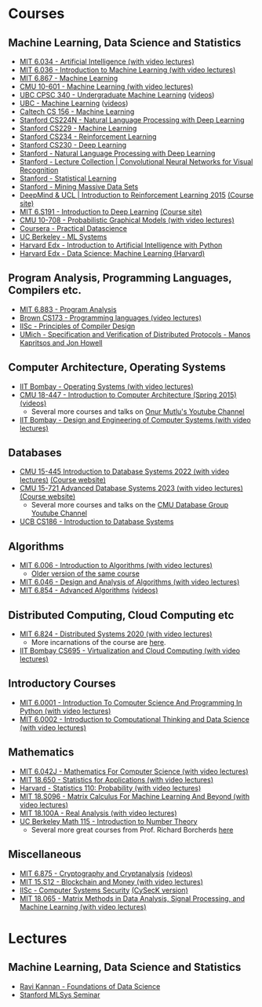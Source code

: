 # Courses
## Machine Learning, Data Science and Statistics
* [MIT 6.034 - Artificial Intelligence (with video lectures)](https://ocw.mit.edu/courses/electrical-engineering-and-computer-science/6-034-artificial-intelligence-fall-2010/)
* [MIT 6.036 - Introduction to Machine Learning (with video lectures)](https://openlearninglibrary.mit.edu/courses/course-v1:MITx+6.036+1T2019/about)
* [MIT 6.867 - Machine Learning](https://ocw.mit.edu/courses/electrical-engineering-and-computer-science/6-867-machine-learning-fall-2006/index.htm)
* [CMU 10-601 - Machine Learning (with video lectures)](http://www.cs.cmu.edu/~ninamf/courses/601sp15/lectures.shtml)
* [UBC CPSC 340 - Undergraduate Machine Learning](https://www.cs.ubc.ca/~nando/340-2012/lectures.php) ([videos](https://www.youtube.com/playlist?list=PLE6Wd9FR--Ecf_5nCbnSQMHqORpiChfJf))
* [UBC - Machine Learning](https://www.cs.ubc.ca/~nando/540-2013/lectures.html) ([videos](https://www.youtube.com/playlist?list=PLE6Wd9FR--EdyJ5lbFl8UuGjecvVw66F6))
* [Caltech CS 156 - Machine Learning](https://www.youtube.com/playlist?list=PLD63A284B7615313A)
* [Stanford CS224N - Natural Language Processing with Deep Learning](https://www.youtube.com/playlist?list=PLoROMvodv4rOSH4v6133s9LFPRHjEmbmJ)
* [Stanford CS229 - Machine Learning](https://www.youtube.com/playlist?list=PLoROMvodv4rMiGQp3WXShtMGgzqpfVfbU)
* [Stanford CS234 - Reinforcement Learning](https://www.youtube.com/playlist?list=PLoROMvodv4rOSOPzutgyCTapiGlY2Nd8u)
* [Stanford CS230 - Deep Learning](https://www.youtube.com/playlist?list=PLoROMvodv4rOABXSygHTsbvUz4G_YQhOb)
* [Stanford - Natural Language Processing with Deep Learning](https://www.youtube.com/playlist?list=PL3FW7Lu3i5Jsnh1rnUwq_TcylNr7EkRe6)
* [Stanford - Lecture Collection | Convolutional Neural Networks for Visual Recognition](https://www.youtube.com/playlist?list=PL3FW7Lu3i5JvHM8ljYj-zLfQRF3EO8sYv)
* [Stanford - Statistical Learning](https://online.stanford.edu/courses/sohs-ystatslearning-statistical-learning)
* [Stanford - Mining Massive Data Sets](https://online.stanford.edu/courses/soe-ycs0007-mining-massive-data-sets)
* [DeepMind & UCL | Introduction to Reinforcement Learning 2015](https://www.youtube.com/playlist?list=PLqYmG7hTraZDM-OYHWgPebj2MfCFzFObQ) [(Course site)](https://www.davidsilver.uk/teaching/)
* [MIT 6.S191 - Introduction to Deep Learning](https://www.youtube.com/playlist?list=PLtBw6njQRU-rwp5__7C0oIVt26ZgjG9NI) [(Course site)](http://introtodeeplearning.com/)
* [CMU 10-708 - Probabilistic Graphical Models (with video lectures)](https://www.cs.cmu.edu/~epxing/Class/10708-20/lectures.html)
* [Coursera - Practical Datascience](https://www.coursera.org/specializations/practical-data-science)
* [UC Berkeley - ML Systems](https://ucbrise.github.io/cs294-ai-sys-sp22/)
* [Harvard Edx - Introduction to Artificial Intelligence with Python](https://pll.harvard.edu/course/cs50s-introduction-artificial-intelligence-python?delta=0)
* [Harvard Edx - Data Science: Machine Learning (Harvard)](https://pll.harvard.edu/course/data-science-machine-learning?delta=0)
  
## Program Analysis, Programming Languages, Compilers etc.
* [MIT 6.883 - Program Analysis](https://ocw.mit.edu/courses/electrical-engineering-and-computer-science/6-883-program-analysis-fall-2005/index.htm)
* [Brown CS173 - Programming languages (video lectures)](http://cs.brown.edu/courses/cs173/2012/Videos/)
* [IISc - Principles of Compiler Design](https://nptel.ac.in/courses/106108113)
* [UMich - Specification and Verification of Distributed Protocols - Manos Kapritsos and Jon Howell](https://glados-michigan.github.io/verification-class/2022/)

## Computer Architecture, Operating Systems
* [IIT Bombay - Operating Systems (with video lectures)](https://www.cse.iitb.ac.in/~mythili/os/)
* [CMU 18-447 - Introduction to Computer Architecture (Spring 2015)](https://course.ece.cmu.edu/~ece447/s15/doku.php?id=start) [(videos)](https://www.youtube.com/watch?v=zLP_X4wyHbY&list=PL5PHm2jkkXmi5CxxI7b3JCL1TWybTDtKq)
	* Several more courses and talks on [Onur Mutlu's Youtube Channel](https://www.youtube.com/@CMUCompArch)
* [IIT Bombay - Design and Engineering of Computer Systems (with video lectures)](https://www.cse.iitb.ac.in/~mythili/decs/)

## Databases
* [CMU 15-445 Introduction to Database Systems 2022 (with video lectures)](https://www.youtube.com/playlist?list=PLSE8ODhjZXjaKScG3l0nuOiDTTqpfnWFf) [(Course website)](https://15445.courses.cs.cmu.edu/fall2022/)
* [CMU 15-721 Advanced Database Systems 2023 (with video lectures)](https://www.youtube.com/playlist?list=PLSE8ODhjZXjYzlLMbX3cR0sxWnRM7CLFn) [(Course website)](https://15721.courses.cs.cmu.edu/spring2023/)
	* Several more courses and talks on the [CMU Database Group Youtube Channel](https://www.youtube.com/@CMUDatabaseGroup)
 * [UCB CS186 - Introduction to Database Systems](https://www.youtube.com/@CS186Berkeley)

## Algorithms
* [MIT 6.006 - Introduction to Algorithms (with video lectures)](https://ocw.mit.edu/courses/6-006-introduction-to-algorithms-spring-2020/)
	* [Older version of the same course](https://ocw.mit.edu/courses/6-006-introduction-to-algorithms-fall-2011/)
* [MIT 6.046 - Design and Analysis of Algorithms (with video lectures)](https://ocw.mit.edu/courses/6-046j-design-and-analysis-of-algorithms-spring-2015/)
* [MIT 6.854 - Advanced Algorithms](http://people.csail.mit.edu/moitra/854.html) [(videos)](https://www.youtube.com/watch?v=hM547xRIdzc&list=PL6ogFv-ieghdoGKGg2Bik3Gl1glBTEu8c)

## Distributed Computing, Cloud Computing etc
* [MIT 6.824 - Distributed Systems 2020 (with video lectures)](http://nil.csail.mit.edu/6.824/2020/schedule.html)
	* More incarnations of the course are [here](https://pdos.csail.mit.edu/6.824/).
* [IIT Bombay CS695 - Virtualization and Cloud Computing (with video lectures)](https://www.cse.iitb.ac.in/~mythili/virtcc/)

## Introductory Courses
* [MIT 6.0001 - Introduction To Computer Science And Programming In Python (with video lectures)](https://ocw.mit.edu/courses/6-0001-introduction-to-computer-science-and-programming-in-python-fall-2016/)
* [MIT 6.0002 - Introduction to Computational Thinking and Data Science (with video lectures)](https://ocw.mit.edu/courses/6-0002-introduction-to-computational-thinking-and-data-science-fall-2016/)

## Mathematics
* [MIT 6.042J - Mathematics For Computer Science (with video lectures)](https://ocw.mit.edu/courses/6-042j-mathematics-for-computer-science-fall-2010/)
* [MIT 18.650 - Statistics for Applications (with video lectures)](https://ocw.mit.edu/courses/mathematics/18-650-statistics-for-applications-fall-2016/index.htm)
* [Harvard - Statistics 110: Probability (with video lectures)](https://www.youtube.com/playlist?list=PL2SOU6wwxB0uwwH80KTQ6ht66KWxbzTIo)
* [MIT 18.S096 - Matrix Calculus For Machine Learning And Beyond (with video lectures)](https://ocw.mit.edu/courses/18-s096-matrix-calculus-for-machine-learning-and-beyond-january-iap-2023/)
* [MIT 18.100A - Real Analysis (with video lectures)](https://ocw.mit.edu/courses/18-100a-real-analysis-fall-2020/)
* [UC Berkeley Math 115 - Introduction to Number Theory](https://www.youtube.com/watch?v=EzE6it9kAsI&list=PL8yHsr3EFj53L8sMbzIhhXSAOpuZ1Fov8)
	* Several more great courses from Prof. Richard Borcherds [here](https://www.youtube.com/@richarde.borcherds7998)

## Miscellaneous
* [MIT 6.875 - Cryptography and Cryptanalysis](https://stellar.mit.edu/S/course/6/sp18/6.875/) [(videos)](https://www.youtube.com/playlist?list=PL6ogFv-ieghe8MOIcpD6UDtdK-UMHG8oH)
* [MIT 15.S12 - Blockchain and Money (with video lectures)](https://ocw.mit.edu/courses/15-s12-blockchain-and-money-fall-2018/)
* [IISc - Computer Systems Security](https://www.csa.iisc.ac.in/~vg/teaching/SecurityLectures/) [(CySecK version)](https://www.youtube.com/playlist?list=PLamRjPxmZ3eJ5YN02csejAf3W_jvPfH3e)
* [MIT 18.065 - Matrix Methods in Data Analysis, Signal Processing, and Machine Learning (with video lectures)](https://ocw.mit.edu/courses/18-065-matrix-methods-in-data-analysis-signal-processing-and-machine-learning-spring-2018/)  

# Lectures
## Machine Learning, Data Science and Statistics
* [Ravi Kannan - Foundations of Data Science](https://www.microsoft.com/en-us/research/publication/foundations-of-data-science-2/)
* [Stanford MLSys Seminar](https://mlsys.stanford.edu/)





